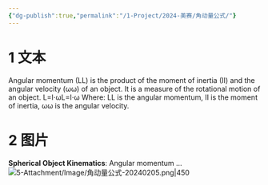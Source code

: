 ```yaml
---
{"dg-publish":true,"permalink":"/1-Project/2024-美赛/角动量公式/"}
---
```


# 1 文本
Angular momentum (LL) is the product of the moment of inertia (II) and the angular velocity (ωω) of an object. It is a measure of the rotational motion of an object.
L=I⋅ωL=I⋅ω
Where:
LL is the angular momentum,
II is the moment of inertia,
ωω is the angular velocity.
# 2 图片
**Spherical Object Kinematics**: Angular momentum ...
![5-Attachment/Image/角动量公式-20240205.png|450](/img/user/5-Attachment/Image/%E8%A7%92%E5%8A%A8%E9%87%8F%E5%85%AC%E5%BC%8F-20240205.png)